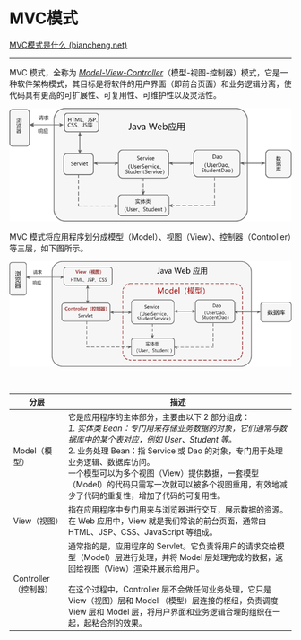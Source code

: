 # MVC模式

[MVC模式是什么 (biancheng.net)](http://c.biancheng.net/spring_mvc/9666.html)

---

MVC 模式，全称为 *<u>Model-View-Controller</u>*（模型-视图-控制器）模式，它是一种软件架构模式，其目标是将软件的用户界面（即前台页面）和业务逻辑分离，使代码具有更高的可扩展性、可复用性、可维护性以及灵活性。

![image](assets/MVC%E6%A8%A1%E5%BC%8F/image-20230222114332-6tgpre8.png "Java Web 应用的结构 ")​

MVC 模式将应用程序划分成模型（Model）、视图（View）、控制器（Controller）等三层，如下图所示。

![image](assets/MVC%E6%A8%A1%E5%BC%8F/image-20230222114325-7c3q7n4.png "MVC 模式")​

‍

|分层|描述|
| ----------------------| --------------------------------------------------------------------------------------------------------------------------------------------------------------------------------------------------------------------------------------------------------------------------------------------------------------------------------------------|
|Model（模型）|它是应用程序的主体部分，主要由以下 2 部分组成：<br />*1. 实体类 Bean：专门用来存储业务数据的对象，它们通常与数据库中的某个表对应，例如 User、Student 等。* <br />2. 业务处理 Bean：指 Service 或 Dao 的对象，专门用于处理业务逻辑、数据库访问。<br />一个模型可以为多个视图（View）提供数据，一套模型（Model）的代码只需写一次就可以被多个视图重用，有效地减少了代码的重复性，增加了代码的可复用性。<br />|
|View（视图）|指在应用程序中专门用来与浏览器进行交互，展示数据的资源。在 Web 应用中，View 就是我们常说的前台页面，通常由 HTML、JSP、CSS、JavaScript 等组成。|
|Controller（控制器）|通常指的是，应用程序的 Servlet。它负责将用户的请求交给模型（Model）层进行处理，并将 Model 层处理完成的数据，返回给视图（View）渲染并展示给用户。<br /><br />在这个过程中，Controller 层不会做任何业务处理，它只是 View（视图）层和 Model （模型）层连接的枢纽，负责调度 View 层和 Model 层，将用户界面和业务逻辑合理的组织在一起，起粘合剂的效果。|

‍
